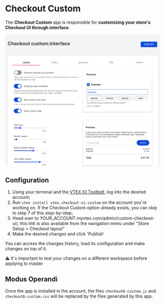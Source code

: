 # Checkout Custom

The **Checkout Custom** app is responsible for **customizing your store's Checkout UI through interface**.

![Home Screen](./images/screenshot.png)

## Configuration

1.  Using your terminal and the [VTEX IO Toolbelt](https://vtex.io/docs/recipes/development/vtex-io-cli-installment-and-command-reference), log into the desired account;
2.  Run `vtex install vtex.checkout-ui-custom` on the account you're working on. If the Checkout Custom option already exists, you can skip to step 7 of this step-by-step;
3.  Head over to YOUR_ACCOUNT.myvtex.com/admin/custom-checkout-ui/, this link is also available from the navigation menu under "Store Setup > Checkout layout"
4.  Make the desired changes and click 'Publish'

You can access the changes history, load its configuration and make changes on top of it.

:warning: It's important to test your changes on a different workspace before applying to master

## Modus Operandi 

Once the app is installed in the account, the files `checkout6-custom.js` and `checkout6-custom.css` will be replaced by the files generated by this app.
